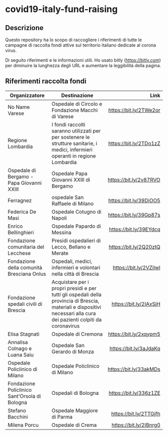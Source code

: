 # covid19-italy-fund-raising

## Descrizione
Questo repository ha lo scopo di raccogliere i riferimenti di tutte le campagne di raccolta fondi attive sul territorio italiano dedicate al corona virus.

Di seguito riferimenti e le informazioni utili. Ho usato bitly (https://bitly.com) per diminuire la lunghezza degli URL e aumentare la leggibilità della pagina.

## Riferimenti raccolta fondi

| Organizzatore        | Destinazione | Link  |
| ------------- |-------------| -----:|
| No Name Varese       | Ospedale di Circolo e Fondazione Macchi di Varese | https://bit.ly/2TWe2or |
| Regione Lombardia       | I fondi raccolti saranno utilizzati per per sostenere le strutture sanitarie, i medici, infermieri operanti in regione Lombardia | https://bit.ly/2TDo1zZ |
| Ospedale di Bergamo - Papa Giovanni XXIII | Ospedale Papa Giovanni XXIII di Bergamo | https://bit.ly/2v87RVO |
| Ferragnez | ospedale San Raffaele di Milano | https://bit.ly/39DiOO5 |
| Federica De Masi | Ospedale Cotugno di Napoli | https://bit.ly/39Gp87s |
| Enrico Bellinghieri  | Ospedale Papardo di Messina | https://bit.ly/39EYdcq |
| Fondazione comunitaria del Lecchese | Presidi ospedalieri di Lecco, Bellano e Merate | https://bit.ly/2Q20ztQ |
| Fondazione della comunità Bresciana Onlus | Ospedali, medici, infermieri e volontari nella città di Brescia | https://bit.ly/2VZiIwl |
| Fondazione spedali civili di Brescia | Acquistare per i propri presidi e per tutti gli ospedali della provincia di Brescia, materiali e dispositivi necessari alla cura dei pazienti colpiti da coronavirus | https://bit.ly/2IAxSjH |
| Elisa Stagnati | Ospedale di Cremona | https://bit.ly/2xqypm5 |
| Annalisa Colnago e Luana Saiu | Ospedale San Gerardo di Monza | https://bit.ly/3aJdaKq |
| Ospedale Policlinico di Milano | Ospedale Policlinico di Milano | https://bit.ly/33akMDs |
| Fondazione Policlinico Sant'Orsola di Bologna | Ospedali di Bologna | https://bit.ly/336z1ZE |
| Stefano Bacchini | Ospedale Maggiore di Parma | https://bit.ly/2TTGjfh |
| Milena Porcu | Ospedale di Crema | https://bit.ly/2IBnrg0 |

